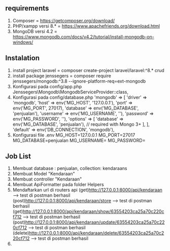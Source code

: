 ## requirements

1. Composer = https://getcomposer.org/download/
2. PHP/xampp versi 8.* = https://www.apachefriends.org/download.html
3. MongoDB versi 4.2 = https://www.mongodb.com/docs/v4.2/tutorial/install-mongodb-on-windows/

## Instalation
1. install project laravel = composer create-project laravel/laravel:^8.* crud
2. install package jenssegers = composer require jenssegers/mongodb:^3.8 --ignore-platform-req=ext-mongodb
3. Konfigurasi pada config/app.php 
   Jenssegers\Mongodb\MongodbServiceProvider::class,
4. Konfigurasi pada config/database.php
   'mongodb' => [
      'driver' => 'mongodb',
      'host' => env('MG_HOST', '127.0.0.1'),
      'port' => env('MG_PORT', 27017),
      'database' => env('MG_DATABASE', 'penjualan'),
      'username' => env('MG_USERNAME', ''),
      'password' => env('MG_PASSWORD', ''),
      'options' => [
        'database' => env('MG_DATABASE', 'penjualan'), // required with Mongo 3+
      ],
    ],
    'default' => env('DB_CONNECTION', 'mongodb'),
5. Konfigurasi file .env
    MG_HOST=127.0.0.1
    MG_PORT=27017
    MG_DATABASE=penjualan
    MG_USERNAME=
    MG_PASSWORD=


## Job List
1. Membuat database : penjualan, collection: kendaraans
2. Membuat Model "Kendaraan"
3. Membuat controller "Kendaraan"
4. Membuat ApiFormatter pada folder Helpers
5. Mendaftarkan url di routers api
   (get)http://127.0.0.1:8000/api/kendaraan --> test di postman berhasil
   (post)http://127.0.0.1:8000/api/kendaraan/store --> test di postman berhasil
   (get)http://127.0.0.1:8000/api/kendaraan/show/63554203ca25a70c220cf712 --> test di postman berhasil
   (post)http://127.0.0.1:8000/api/kendaraan/update/63554203ca25a70c220cf712 --> test di postman berhasil
   (delete)http://127.0.0.1:8000/api/kendaraan/delete/63554203ca25a70c220cf712 --> test di postman berhasil
6. 
